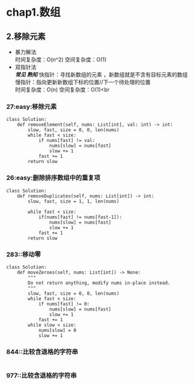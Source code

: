 # chap1.数组

## 2.移除元素
* 暴力解法<br>
  时间复杂度：O(n^2) 空间复杂度：O(1)<br>
* 双指针法<br>***常见 熟知***
  快指针：寻找新数组的元素 ，新数组就是不含有目标元素的数组<br>
  慢指针：指向更新新数组下标的位置//下一个待处理的位置<br>
  时间复杂度：O(n) 空间复杂度：O(1)<br

### **27:easy:移除元素**
```
class Solution:
    def removeElement(self, nums: List[int], val: int) -> int:
        slow, fast, size = 0, 0, len(nums)
        while fast < size:
            if nums[fast] != val:
                nums[slow] = nums[fast]
                slow += 1
            fast += 1
        return slow
```   
### **26:easy:删除排序数组中的重复项**
```
class Solution:
    def removeDuplicates(self, nums: List[int]) -> int:
        slow, fast, size = 1, 1, len(nums)

        while fast < size:
            if(nums[fast] != nums[fast-1]):
                nums[slow] = nums[fast]
                slow += 1
            fast += 1
        return slow
```
### **283::移动零**
```
class Solution:
    def moveZeroes(self, nums: List[int]) -> None:
        """
        Do not return anything, modify nums in-place instead.
        """
        slow, fast, size = 0, 0, len(nums)
        while fast < size:
            if nums[fast] != 0:
                nums[slow] = nums[fast]
                slow += 1
            fast += 1
        while slow < size:
            nums[slow] = 0
            slow += 1
```
### **844::比较含退格的字符串**
```
```
### **977::比较含退格的字符串**

